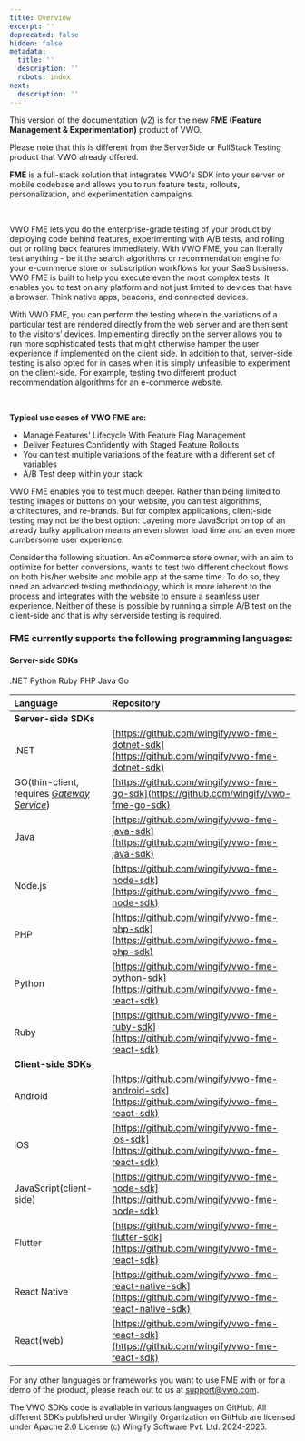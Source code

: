 ```yaml
---
title: Overview
excerpt: ''
deprecated: false
hidden: false
metadata:
  title: ''
  description: ''
  robots: index
next:
  description: ''
---
```

This version of the documentation (v2) is for the new **FME (Feature Management & Experimentation)** product of VWO.

Please note that this is different from the ServerSide or FullStack Testing product that VWO already offered.

**FME** is a full-stack solution that integrates VWO's SDK into your server or mobile codebase and allows you to run feature tests, rollouts, personalization, and experimentation campaigns.

<br />

VWO FME lets you do the enterprise-grade testing of your product by deploying code behind features, experimenting with A/B tests, and rolling out or rolling back features immediately. With VWO FME, you can literally test anything - be it the search algorithms or recommendation engine for your e-commerce store or subscription workflows for your SaaS business. VWO FME is built to help you execute even the most complex tests. It enables you to test on any platform and not just limited to devices that have a browser. Think native apps, beacons, and connected devices.

With VWO FME, you can perform the testing wherein the variations of a particular test are rendered directly from the web server and are then sent to the visitors’ devices. Implementing directly on the server allows you to run more sophisticated tests that might otherwise hamper the user experience if implemented on the client side. In addition to that, server-side testing is also opted for in cases when it is simply unfeasible to experiment on the client-side. For example, testing two different product recommendation algorithms for an e-commerce website.

<br />

**Typical use cases of VWO FME are:**

* Manage Features' Lifecycle With Feature Flag Management
* Deliver Features Confidently with Staged Feature Rollouts
* You can test multiple variations of the feature with a different set of variables
* A/B Test deep within your stack

VWO FME enables you to test much deeper. Rather than being limited to testing images or buttons on your website, you can test algorithms, architectures, and re-brands. But for complex applications, client-side testing may not be the best option: Layering more JavaScript on top of an already bulky application means an even slower load time and an even more cumbersome user experience.

Consider the following situation. An eCommerce store owner, with an aim to optimize for better conversions, wants to test two different checkout flows on both his/her website and mobile app at the same time. To do so, they need an advanced testing methodology, which is more inherent to the process and integrates with the website to ensure a seamless user experience. Neither of these is possible by running a simple A/B test on the client-side and that is why serverside testing is required.

### FME currently supports the following programming languages:

#### Server-side SDKs

<Cards columns={3}>
  <Card title="Node.js" href="https://readme.com" icon="fa-home" />

  <Card title=".NET SDK" icon="fa-dotnet">
    .NET
  </Card>

  <Card title="Python SDK" icon="fa-python">
    Python
  </Card>

  <Card title="Ruby SDK" icon="fa-ruby">
    Ruby
  </Card>

  <Card title="PHP SDK" icon="fa-php">
    PHP
  </Card>

  <Card title="Java SDK" icon="fa-java">
    Java
  </Card>

  <Card title="Go SDK" icon="fa-go">
    Go
  </Card>
</Cards>

| Language                                                                                          | Repository                                                                                                 |
| :------------------------------------------------------------------------------------------------ | :--------------------------------------------------------------------------------------------------------- |
| **Server-side SDKs**                                                                              |                                                                                                            |
| .NET                                                                                              | [https://github.com/wingify/vwo-fme-dotnet-sdk](https://github.com/wingify/vwo-fme-dotnet-sdk)             |
| GO(thin-client, requires [*Gateway Service*](https://developers.vwo.com/v2/docs/gateway-service)) | [https://github.com/wingify/vwo-fme-go-sdk](https://github.com/wingify/vwo-fme-go-sdk)                     |
| Java                                                                                              | [https://github.com/wingify/vwo-fme-java-sdk](https://github.com/wingify/vwo-fme-java-sdk)                 |
| Node.js                                                                                           | [https://github.com/wingify/vwo-fme-node-sdk](https://github.com/wingify/vwo-fme-node-sdk)                 |
| PHP                                                                                               | [https://github.com/wingify/vwo-fme-php-sdk](https://github.com/wingify/vwo-fme-php-sdk)                   |
| Python                                                                                            | [https://github.com/wingify/vwo-fme-python-sdk](https://github.com/wingify/vwo-fme-react-sdk)              |
| Ruby                                                                                              | [https://github.com/wingify/vwo-fme-ruby-sdk](https://github.com/wingify/vwo-fme-react-sdk)                |
| **Client-side SDKs**                                                                              |                                                                                                            |
| Android                                                                                           | [https://github.com/wingify/vwo-fme-android-sdk](https://github.com/wingify/vwo-fme-react-sdk)             |
| iOS                                                                                               | [https://github.com/wingify/vwo-fme-ios-sdk](https://github.com/wingify/vwo-fme-react-sdk)                 |
| JavaScript(client-side)                                                                           | [https://github.com/wingify/vwo-fme-node-sdk](https://github.com/wingify/vwo-fme-node-sdk)                 |
| Flutter                                                                                           | [https://github.com/wingify/vwo-fme-flutter-sdk](https://github.com/wingify/vwo-fme-react-sdk)             |
| React Native                                                                                      | [https://github.com/wingify/vwo-fme-react-native-sdk](https://github.com/wingify/vwo-fme-react-native-sdk) |
| React(web)                                                                                        | [https://github.com/wingify/vwo-fme-react-sdk](https://github.com/wingify/vwo-fme-react-sdk)               |

For any other languages or frameworks you want to use FME with or for a demo of the product, please reach out to us at [support@vwo.com](mailto:support@vwo.com).

The VWO SDKs code is available in various languages on GitHub. All different SDKs published under Wingify Organization on GitHub are licensed under Apache 2.0 License (c) Wingify Software Pvt. Ltd. 2024-2025.